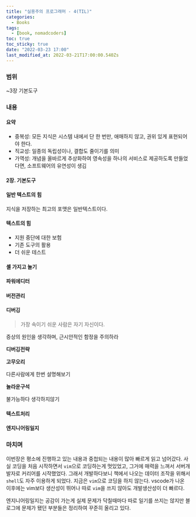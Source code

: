 ```yaml
---
title: "실용주의 프로그래머 - 4(TIL)"
categories:
  - Books
tags:
  - [book, nomadcoders]
toc: true
toc_sticky: true
date: "2022-03-23 17:00"
last_modified_at: 2022-03-21T17:00:00.540Zs
---
```


### 범위 

~3장 기본도구

### 내용

#### **요약**

- 중복성: 모든 지식은 시스템 내에서 단 한 번만, 애매하지 않고, 권위 있게 표현되어야 한다.
- 직교성: 일종의 독립성이나, 결합도 줄이기를 의미
- 가역성: 개념을 올바르게 추상화하여 영속성을 하나의 서비스로 제공하도록 만들었다면, 소프트웨어의 유연성이 생김

#### 2장. 기본도구

#### 일반 텍스트의 힘

지식을 저장하는 최고의 포맷은 일반텍스트이다.

#### 텍스트의 힘

* 지원 중단에 대한 보험
* 기존 도구의 활용
* 더 쉬운 테스트

#### 셸 가지고 놀기

#### 파워에디터

#### 버전관리

#### 디버깅

> 가장 속이기 쉬운 사람은 자기 자신이다.

증상의 원인을 생각하며, 근시안적인 함정을 주의하라

**디버깅전략**

**고무오리**

다른사람에게 한번 설명해보기

**놀라운구석**

불가능하다 생각하지않기

#### 텍스트처리

#### 엔지니어링일지

### 마치며

이번장은 평소에 진행하고 있는 내용과 중첩되는 내용이 많아 빠르게 읽고 넘어갔다. 사실 코딩을 처음 시작하면서 `vim`으로 코딩하는게 멋있었고, 그거에 매력을 느껴서 서버개발자로 커리어를 시작했었다. 그래서 개발하다보니 책에서 나오는 데이터 조작을 위해서 `shell`도 자주 이용하게 되었다. 지금은 `vim`으로 코딩을 하지 않는다. vscode가 나온 이후에는 vim보다 생산성이 뛰어나 따로 `vim`을 쓰지 않아도 개발생산성이 더 빠르다.

엔지니어링일지는 공감이 가는게 실제 문제가 닥칠때마다 따로 일기를 쓰지는 않지만 블로그에 문제가 됐던 부분들은 정리하여 꾸준히 올리고 있다.

